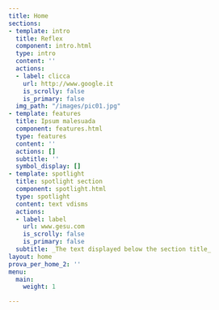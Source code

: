 ```yaml
---
title: Home
sections:
- template: intro
  title: Reflex
  component: intro.html
  type: intro
  content: ''
  actions:
  - label: clicca
    url: http://www.google.it
    is_scrolly: false
    is_primary: false
  img_path: "/images/pic01.jpg"
- template: features
  title: Ipsum malesuada
  component: features.html
  type: features
  content: ''
  actions: []
  subtitle: ''
  symbol_display: []
- template: spotlight
  title: spotlight section
  component: spotlight.html
  type: spotlight
  content: text vdisms
  actions:
  - label: label
    url: www.gesu.com
    is_scrolly: false
    is_primary: false
  subtitle: _The text displayed below the section title_
layout: home
prova_per_home_2: ''
menu:
  main:
    weight: 1

---
```

